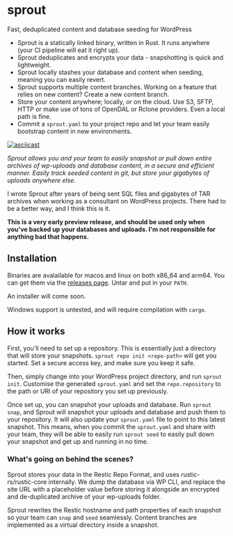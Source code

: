 # sprout

Fast, deduplicated content and database seeding for WordPress

- Sprout is a statically linked binary, written in Rust. It runs anywhere (your CI pipeline will eat it right up).
- Sprout deduplicates and encrypts your data - snapshotting is quick and lightweight.
- Sprout locally stashes your database and content when seeding, meaning you can easily revert.
- Sprout supports multiple content branches. Working on a feature that relies on new content? Create a new content branch.
- Store your content anywhere; locally, or on the cloud. Use S3, SFTP, HTTP or make use of tons of OpenDAL or Rclone providers. Even a local path is fine.
- Commit a `sprout.yaml` to your project repo and let your team easily bootstrap content in new environments.

[![asciicast](https://asciinema.org/a/636443.svg)](https://asciinema.org/a/636443)

_Sprout allows you and your team to easily snapshot or pull down entire archives of wp-uploads and database content, in a secure and efficient manner. Easily track seeded content in git, but store your gigabytes of uploads anywhere else._

I wrote Sprout after years of being sent SQL files and gigabytes of TAR archives when working as a consultant on WordPress projects. There had to be a better way, and I think this is it.

**This is a very early preview release, and should be used only when you've backed up your databases and uploads. I'm not responsible for anything bad that happens.**

## Installation

Binaries are avalailable for macos and linux on both x86_64 and arm64. You can get them via the [releases page](https://github.com/talss89/sprout/releases). Untar and put in your `PATH`.

An installer will come soon.

Windows support is untested, and will require compilation with `cargo`.

## How it works

First, you'll need to set up a repository. This is essentially just a directory that will store your snapshots. `sprout repo init <repo-path>` will get you started. Set a secure access key, and make sure you keep it safe.

Then, simply change into your WordPress project directory, and run `sprout init`. Customise the generated `sprout.yaml` and set the `repo.repository` to the path or URI of your repository you set up previously.

Once set up, you can snapshot your uploads and database. Run `sprout snap`, and Sprout will snapshot your uploads and database and push them to your repository. It will also update your `sprout.yaml` file to point to this latest snapshot. This means, when you commit the `sprout.yaml` and share with your team, they will be able to easily run `sprout seed` to easily pull down your snapshot and get up and running in no time.

### What's going on behind the scenes?

Sprout stores your data in the Restic Repo Format, and uses rustic-rs/rustic-core internally. We dump the database via WP CLI, and replace the site URL with a placeholder value before storing it alongside an encrypted and de-duplicated archive of your wp-uploads folder.

Sprout rewrites the Restic hostname and path properties of each snapshot so your team can `snap` and `seed` seamlessly. Content branches are implemented as a virtual directory inside a snapshot.